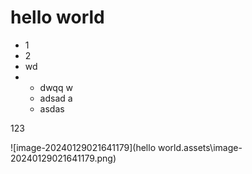 # hello world

+ 1
+ 2
+ wd 
+ - dwqq w
  - adsad a
  - asdas

123

![image-20240129021641179](hello world.assets\image-20240129021641179.png)
